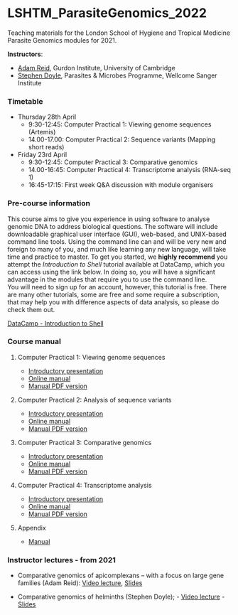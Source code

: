 # LSHTM_ParasiteGenomics_2022

Teaching materials for the London School of Hygiene and Tropical Medicine Parasite Genomics modules for 2021.

**Instructors**: 
- [Adam Reid](mailto:ajr236@cam.ac.uk), Gurdon Institute, University of Cambridge
- [Stephen Doyle](mailto:sd21@sanger.ac.uk), Parasites & Microbes Programme, Wellcome Sanger Institute

### Timetable
- Thursday 28th April
     - 9:30-12:45: Computer Practical 1: Viewing genome sequences (Artemis)
     - 14.00-17.00: Computer Practical 2: Sequence variants (Mapping short reads)
- Friday 23rd April
     - 9:30-12:45: Computer Practical 3: Comparative genomics
     - 14.00-16:45: Computer Practical 4: Transcriptome analysis (RNA-seq 1)
     - 16:45-17:15: First week Q&A discussion with module organisers



### Pre-course information
This course aims to give you experience in using software to analyse genomic DNA to address biological questions. The software will include downloadable graphical user interface (GUI), web-based, and UNIX-based command line tools. Using the command line can and will be very new and foreign to many of you, and much like learning any new language, will take time and practice to master. To get you started, we **highly recommend** you attempt the *Introduction to Shell* tutorial available at DataCamp, which you can access using the link below. In doing so, you will have a significant advantage in the modules that require you to use the command line.  
You will need to sign up for an account, however, this tutorial is free. There are many other tutorials, some are free and some require a subscription, that may help you with difference aspects of data analysis, so please do check them out.

[DataCamp - Introduction to Shell](https://www.datacamp.com/courses/introduction-to-shell)



### Course manual

1. Computer Practical 1: Viewing genome sequences
     - [Introductory presentation](Presentations_2022/LSHTM2022_Talk_Introduction.pdf)
     - [Online manual](Module_1_Artemis.md)
     - [Manual PDF version](Module_1_Artemis.pdf)
     
2. Computer Practical 2: Analysis of sequence variants
     - [Introductory presentation](Presentations_2022/LSHTM2022_Talk_ShortReadMapping.pdf)
     - [Online manual](Module_2_Mapping_Short_Reads.md)
     - [Manual PDF version](Module_2_Mapping_Short_Reads.pdf)

3. Computer Practical 3: Comparative genomics
     - [Introductory presentation](Presentations_2022/LSHTM2022_Talk_ComparativeGenomics.pdf)
     - [Online manual](Module_3_Comparative_Genomics.md)
     - [Manual PDF version](Module_3_Comparative_Genomics.pdf)

4. Computer Practical 4: Transcriptome analysis
     - [Introductory presentation](Presentations_2022/LSHTM2022_Talk_RNAseq.pdf)
     - [Online manual](Module_5_RNAseq1.md)
     - [Manual PDF version](Module_5_RNAseq1.pdf)

5. Appendix
     - [Manual](presentations/LSHTM_Appendix.pdf)


### Instructor lectures - from 2021

- Comparative genomics of apicomplexans – with a focus on large gene families (Adam Reid): [Video lecture](), [Slides](Presentations_2021/LSHTM2021_Talk_ComparativeProtozoa.pptx)

- Comparative genomics of helminths (Stephen Doyle); 
          - [Video lecture](https://pro.panopto.com/Panopto/Pages/Viewer.aspx?tid=f3512871-d511-4a04-bf84-ad0c00a13cac)
          - [Slides](Presentations_2021/LSHTM_Talk_ComparativeGenomicsHelminths.pptx)
